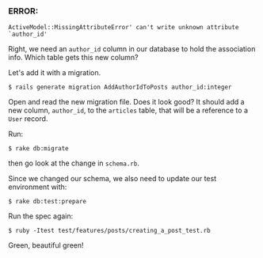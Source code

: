 ### ERROR:

    ActiveModel::MissingAttributeError' can't write unknown attribute `author_id'

Right, we need an `author_id` column in our database to hold the association info. Which table gets this new column?


Let's add it with a migration.

    $ rails generate migration AddAuthorIdToPosts author_id:integer

Open and read the new migration file. Does it look good? It should add a new column, `author_id`, to the `articles` table, that will be a reference to a `User` record.

Run:

    $ rake db:migrate

then go look at the change in `schema.rb`.

Since we changed our schema, we also need to update our test environment with:

    $ rake db:test:prepare

Run the spec again:

    $ ruby -Itest test/features/posts/creating_a_post_test.rb

Green, beautiful green!
